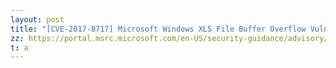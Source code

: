 ```yaml
---
layout: post
title: "[CVE-2017-8717] Microsoft Windows XLS File Buffer Overflow Vulnerability"
zz: https://portal.msrc.microsoft.com/en-US/security-guidance/advisory/CVE-2017-8717
t: a
---
```


